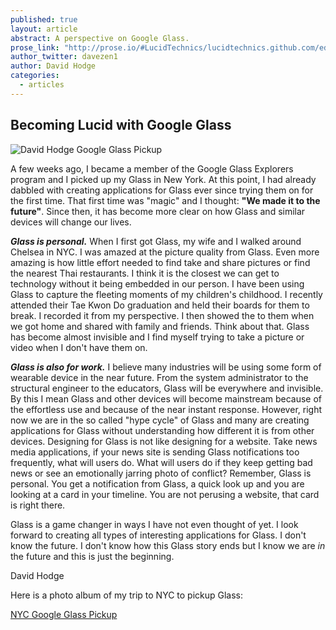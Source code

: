 ```yaml
---
published: true
layout: article
abstract: A perspective on Google Glass.
prose_link: "http://prose.io/#LucidTechnics/lucidtechnics.github.com/edit/master/_posts/articles/2013-08-14-Becoming-Lucid-with-Glass.md"
author_twitter: davezen1
author: David Hodge
categories: 
  - articles
---
```


## Becoming Lucid with Google Glass

![David Hodge Google Glass Pickup](http://www.ultraimg.com/images/j4MYI.jpg)

A few weeks ago, I became a member of the Google Glass Explorers program and I picked up my Glass in New York.  At this point, I had already dabbled with creating applications for Glass ever since trying them on for the first time.  That first time was "magic" and I thought: **"We made it to the future"**.  Since then, it has become more clear on how Glass and similar devices will change our lives.

**_Glass is personal._**  When I first got Glass, my wife and I walked around Chelsea in NYC.  I was amazed at the picture quality from Glass. Even more amazing is how little effort needed to find take and share pictures or find the nearest Thai restaurants. I think it is the closest we can get to technology without it being embedded in our person.  I have been using Glass to capture the fleeting moments of my children's childhood. I recently attended their Tae Kwon Do graduation and held their boards for them to break.  I recorded it from my perspective.  I then showed the to them when we got home and shared with family and friends. Think about that.  Glass has become almost invisible and I find myself trying to take a picture or video when I don't have them on.

**_Glass is also for work._**  I believe many industries will be using some form of wearable device in the near future.  From the system administrator to the structural engineer to the educators, Glass will be everywhere and invisible. By this I mean Glass and other devices will become mainstream because of the effortless use and because of the near instant response.  However, right now we are in the so called "hype cycle" of Glass and many are creating applications for Glass without understanding how different it is from other devices.  Designing for Glass is not like designing for a website.  Take news media applications, if your news site is sending Glass notifications too frequently, what will users do.  What will users do if they keep getting bad news or see an emotionally jarring photo of conflict?  Remember, Glass is personal. You get a  notification from Glass, a quick look up and you are looking at a card in your timeline.  You are not perusing a website, that card is right there.

Glass is a game changer in ways I have not even thought of yet.  I look forward to creating all types of interesting applications for Glass.  I don't know the future.  I don't know how this Glass story ends but I know we are _in_ the future and this is just the beginning. 

David Hodge

Here is a photo album of my trip to NYC to pickup Glass:

[NYC Google Glass Pickup](https://plus.google.com/photos/113404022968680346521/albums/5906586738272603137 "NYC Google Glass Pickup")